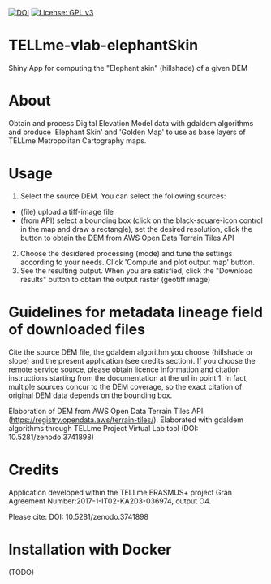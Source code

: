 [![DOI](https://zenodo.org/badge/DOI/10.5281/zenodo.3741898.svg)](https://doi.org/10.5281/zenodo.3741898)
[![License: GPL v3](https://img.shields.io/badge/License-GPL%20v3-blue.svg)](http://www.gnu.org/licenses/gpl-3.0)

# TELLme-vlab-elephantSkin
Shiny App for computing the "Elephant skin" (hillshade) of a given DEM

# About
Obtain and process Digital Elevation Model data with gdaldem algorithms and produce 'Elephant Skin' and 'Golden Map' to use as base layers of TELLme Metropolitan Cartography maps.

# Usage
1. Select the source DEM. You can select the following sources:
- (file) upload a tiff-image file
- (from API) select a bounding box (click on the black-square-icon control in the map and draw a rectangle), set the desired resolution, click the button to obtain the DEM from AWS Open Data Terrain Tiles API
2. Choose the desidered processing (mode) and tune the settings according to your needs. Click 'Compute and plot output map' button.
3. See the resulting output. When you are satisfied, click the "Download results" button to obtain the output raster (geotiff image)

# Guidelines for metadata lineage field of downloaded files

Cite the source DEM file, the gdaldem algorithm you choose (hillshade or slope) and the present application (see credits section). 
If you choose the remote service source, please obtain licence information and citation instructions starting from the documentation at the url in point 1.
In fact, multiple sources concur to the DEM coverage, so the exact citation of original DEM data depends on the bounding box.

Elaboration of DEM from AWS Open Data Terrain Tiles API (https://registry.opendata.aws/terrain-tiles/). Elaborated with gdaldem algorithms through TELLme Project Virtual Lab tool (DOI: 10.5281/zenodo.3741898)

# Credits
Application developed within the TELLme ERASMUS+ project Gran Agreement Number:2017-1-IT02-KA203-036974, output O4. 

Please cite: DOI: 10.5281/zenodo.3741898

# Installation with Docker
(TODO)
